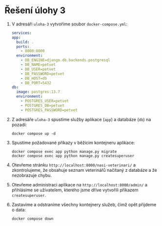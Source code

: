 # Řešení úlohy 3

1. V adresáři `uloha-3` vytvoříme soubor `docker-compose.yml`:

   ```yml
   services:
   app:
     build: .
     ports:
       - 8000:8000
     environment:
       - DB_ENGINE=django.db.backends.postgresql
       - DB_NAME=petvet
       - DB_USER=petvet
       - DB_PASSWORD=petvet
       - DB_HOST=db
       - DB_PORT=5432
   db:
     image: postgres:13.7
     environment:
       - POSTGRES_USER=petvet
       - POSTGRES_DB=petvet
       - POSTGRES_PASSWORD=petvet
   ```

2. Z adresáře `uloha-3` spustíme služby aplikace (`app`) a databáze (`db`) na pozadí:

   ```
   docker compose up -d
   ```

3. Spustíme požadované příkazy v běžícím kontejneru aplikace:

   ```
   docker compose exec app python manage.py migrate
   docker compose exec app python manage.py createsuperuser
   ```

4. Otevřeme stránku `http://localhost:8000/nasi-veterinari/` a zkontrolujeme, že obsahuje seznam veterinářů načítaný z databáze a že nezobrazuje chybu.

5. Otevřeme administraci aplikace na `http://localhost:8000/admin/` a přihlásíme se uživatelem, kterého jsme dříve vytvořili příkazem `createsuperuser`.

6. Zastavíme a odstraníme všechny kontejnery služeb, čímž opět přijdeme o data:

   ```
   docker compose down
   ```
